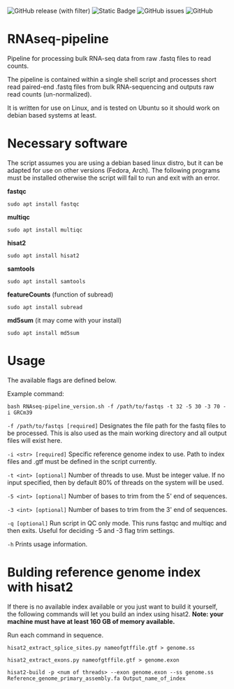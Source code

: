 ![GitHub release (with filter)](https://img.shields.io/github/v/release/PistilliLab/RNAseq-pipeline)
![Static Badge](https://img.shields.io/badge/maintained%3F-yes-Green)
![GitHub issues](https://img.shields.io/github/issues/PistilliLab/RNAseq-pipeline)
![GitHub](https://img.shields.io/github/license/PistilliLab/RNAseq-pipeline)

# RNAseq-pipeline
Pipeline for processing bulk RNA-seq data from raw .fastq files to read counts.

The pipeline is contained within a single shell script and processes short read paired-end .fastq files from bulk RNA-sequencing and outputs raw read counts (un-normalized).

It is written for use on Linux, and is tested on Ubuntu so it should work on debian based systems at least.

# Necessary software
The script assumes you are using a debian based linux distro, but it can be adapted for use on other versions (Fedora, Arch). The following programs must be installed otherwise the script will fail to run and exit with an error.

**fastqc**
~~~
sudo apt install fastqc
~~~

**multiqc**
~~~
sudo apt install multiqc
~~~

**hisat2**
~~~
sudo apt install hisat2
~~~

**samtools**
~~~
sudo apt install samtools
~~~

**featureCounts** (function of subread)
~~~
sudo apt install subread
~~~

**md5sum** (it may come with your install)
~~~
sudo apt install md5sum
~~~

# Usage
The available flags are defined below.

Example command:
~~~
bash RNAseq-pipeline_version.sh -f /path/to/fastqs -t 32 -5 30 -3 70 -i GRCm39
~~~

```-f /path/to/fastqs [required]``` Designates the file path for the fastq files to be processed. This is also used as the main working directory and all output files will exist here.

```-i <str> [required]``` Specific reference genome index to use. Path to index files and .gtf must be defined in the script currently.

```-t <int> [optional]``` Number of threads to use. Must be integer value. If no input specified, then by default 80% of threads on the system will be used.

```-5 <int> [optional]``` Number of bases to trim from the 5' end of sequences.

```-3 <int> [optional]``` Number of bases to trim from the 3' end of sequences.

```-q [optional]``` Run script in QC only mode. This runs fastqc and multiqc and then exits. Useful for deciding -5 and -3 flag trim settings.

```-h``` Prints usage information.

# Bulding reference genome index with hisat2
If there is no available index available or you just want to build it yourself, the following commands will let you build an index using hisat2. **Note: your machine must have at least 160 GB of memory available.**

Run each command in sequence.
~~~
hisat2_extract_splice_sites.py nameofgtffile.gtf > genome.ss
~~~

~~~
hisat2_extract_exons.py nameofgtffile.gtf > genome.exon
~~~

~~~
hisat2-build -p <num of threads> --exon genome.exon --ss genome.ss Reference_genome_primary_assembly.fa Output_name_of_index
~~~

